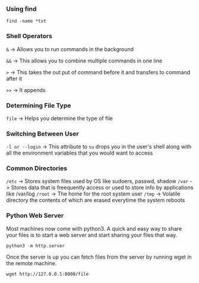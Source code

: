 ### Using find

`find -name *txt`

### Shell Operators

`&` -> Allows you to run commands in the background

`&&` -> This allows you to combine multiple commands in one line

`>` -> This takes the out put of command before it and transfers to command after it

`>>` -> It appends

### Determining File Type

`file` -> Helps you determine the type of file

### Switching Between User

`-l or --login` -> This attribute to `su` drops you in the user's shell along with all the environment variables that you would want to access

### Common Directories

`/etc`	-> Stores system files used by OS like sudoers, passwd, shadow
`/var`	-> Stores data that is freequently access or used to store info by applications like /var/log
`/root`	-> The home for the root system user
`/tmp`	-> Volatile directory the contents of which are erased everytime the system reboots

### Python Web Server

Most machines now come with python3. A quick and easy way to share your files is to start a web server and start sharing your files that way.

`python3 -m http.server`

Once the server is up you can fetch files from the server by running wget in the remote machine.

`wget http://127.0.0.1:8000/file`

